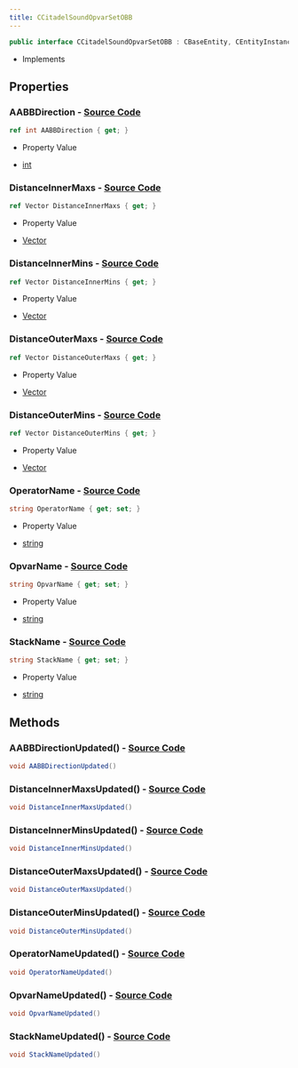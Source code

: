 ```yaml
---
title: CCitadelSoundOpvarSetOBB
---
```


```csharp
public interface CCitadelSoundOpvarSetOBB : CBaseEntity, CEntityInstance, ISchemaClass<CEntityInstance>, ISchemaClass<CBaseEntity>, ISchemaClass<CCitadelSoundOpvarSetOBB>, ISchemaField, ISchemaClass, INativeHandle
```

- Implements

## Properties

### **AABBDirection** - [Source Code](https://github.com/swiftly-solution/swiftlys2/blob/main/managed/src/SwiftlyS2.Generated/Schemas/Interfaces/CCitadelSoundOpvarSetOBB.cs#L30)

```csharp
ref int AABBDirection { get; }
```

- Property Value

- [int](https://learn.microsoft.com/dotnet/api/system.int32)

### **DistanceInnerMaxs** - [Source Code](https://github.com/swiftly-solution/swiftlys2/blob/main/managed/src/SwiftlyS2.Generated/Schemas/Interfaces/CCitadelSoundOpvarSetOBB.cs#L24)

```csharp
ref Vector DistanceInnerMaxs { get; }
```

- Property Value

- [Vector](/docs/api/shared/natives/vector)

### **DistanceInnerMins** - [Source Code](https://github.com/swiftly-solution/swiftlys2/blob/main/managed/src/SwiftlyS2.Generated/Schemas/Interfaces/CCitadelSoundOpvarSetOBB.cs#L22)

```csharp
ref Vector DistanceInnerMins { get; }
```

- Property Value

- [Vector](/docs/api/shared/natives/vector)

### **DistanceOuterMaxs** - [Source Code](https://github.com/swiftly-solution/swiftlys2/blob/main/managed/src/SwiftlyS2.Generated/Schemas/Interfaces/CCitadelSoundOpvarSetOBB.cs#L28)

```csharp
ref Vector DistanceOuterMaxs { get; }
```

- Property Value

- [Vector](/docs/api/shared/natives/vector)

### **DistanceOuterMins** - [Source Code](https://github.com/swiftly-solution/swiftlys2/blob/main/managed/src/SwiftlyS2.Generated/Schemas/Interfaces/CCitadelSoundOpvarSetOBB.cs#L26)

```csharp
ref Vector DistanceOuterMins { get; }
```

- Property Value

- [Vector](/docs/api/shared/natives/vector)

### **OperatorName** - [Source Code](https://github.com/swiftly-solution/swiftlys2/blob/main/managed/src/SwiftlyS2.Generated/Schemas/Interfaces/CCitadelSoundOpvarSetOBB.cs#L18)

```csharp
string OperatorName { get; set; }
```

- Property Value

- [string](https://learn.microsoft.com/dotnet/api/system.string)

### **OpvarName** - [Source Code](https://github.com/swiftly-solution/swiftlys2/blob/main/managed/src/SwiftlyS2.Generated/Schemas/Interfaces/CCitadelSoundOpvarSetOBB.cs#L20)

```csharp
string OpvarName { get; set; }
```

- Property Value

- [string](https://learn.microsoft.com/dotnet/api/system.string)

### **StackName** - [Source Code](https://github.com/swiftly-solution/swiftlys2/blob/main/managed/src/SwiftlyS2.Generated/Schemas/Interfaces/CCitadelSoundOpvarSetOBB.cs#L16)

```csharp
string StackName { get; set; }
```

- Property Value

- [string](https://learn.microsoft.com/dotnet/api/system.string)

## Methods

### **AABBDirectionUpdated()** - [Source Code](https://github.com/swiftly-solution/swiftlys2/blob/main/managed/src/SwiftlyS2.Generated/Schemas/Interfaces/CCitadelSoundOpvarSetOBB.cs#L39)

```csharp
void AABBDirectionUpdated()
```

### **DistanceInnerMaxsUpdated()** - [Source Code](https://github.com/swiftly-solution/swiftlys2/blob/main/managed/src/SwiftlyS2.Generated/Schemas/Interfaces/CCitadelSoundOpvarSetOBB.cs#L36)

```csharp
void DistanceInnerMaxsUpdated()
```

### **DistanceInnerMinsUpdated()** - [Source Code](https://github.com/swiftly-solution/swiftlys2/blob/main/managed/src/SwiftlyS2.Generated/Schemas/Interfaces/CCitadelSoundOpvarSetOBB.cs#L35)

```csharp
void DistanceInnerMinsUpdated()
```

### **DistanceOuterMaxsUpdated()** - [Source Code](https://github.com/swiftly-solution/swiftlys2/blob/main/managed/src/SwiftlyS2.Generated/Schemas/Interfaces/CCitadelSoundOpvarSetOBB.cs#L38)

```csharp
void DistanceOuterMaxsUpdated()
```

### **DistanceOuterMinsUpdated()** - [Source Code](https://github.com/swiftly-solution/swiftlys2/blob/main/managed/src/SwiftlyS2.Generated/Schemas/Interfaces/CCitadelSoundOpvarSetOBB.cs#L37)

```csharp
void DistanceOuterMinsUpdated()
```

### **OperatorNameUpdated()** - [Source Code](https://github.com/swiftly-solution/swiftlys2/blob/main/managed/src/SwiftlyS2.Generated/Schemas/Interfaces/CCitadelSoundOpvarSetOBB.cs#L33)

```csharp
void OperatorNameUpdated()
```

### **OpvarNameUpdated()** - [Source Code](https://github.com/swiftly-solution/swiftlys2/blob/main/managed/src/SwiftlyS2.Generated/Schemas/Interfaces/CCitadelSoundOpvarSetOBB.cs#L34)

```csharp
void OpvarNameUpdated()
```

### **StackNameUpdated()** - [Source Code](https://github.com/swiftly-solution/swiftlys2/blob/main/managed/src/SwiftlyS2.Generated/Schemas/Interfaces/CCitadelSoundOpvarSetOBB.cs#L32)

```csharp
void StackNameUpdated()
```

